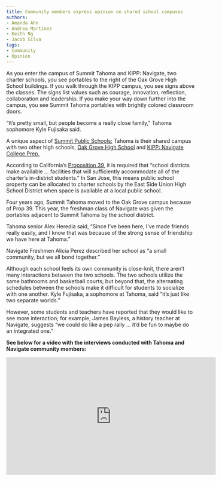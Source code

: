 ```yaml
---
title: Community members express opinion on shared school campuses
authors:
- Amanda Ahn
- Andrea Martinez
- Keith Ng 
- Jacob Silva
tags:
- Community
- Opinion
---
```


As you enter the campus of Summit Tahoma and KIPP: Navigate, two charter schools, you see portables to the right of the Oak Grove High School buildings. If you walk through the KIPP campus, you see signs above the classes. The signs list values such as courage, innovation, reflection, collaboration and leadership. If you make your way down further into the campus, you see Summit Tahoma portables with brightly colored classroom doors.

“It’s pretty small, but people become a really close family,” Tahoma sophomore Kyle Fujisaka said.

A unique aspect of [Summit Public Schools:](https://tahoma.summitps.org/) Tahoma is their shared campus with two other high schools, [Oak Grove High School](https://oghs.schoolloop.com/) and [KIPP: Navigate College Prep.](http://www.kippbayarea.org/navigate/)

According to California’s [Proposition 39,](https://www.cde.ca.gov/sp/cs/as/proposition39.asp) it is required that “school districts make available … facilities that will sufficiently accommodate all of the charter’s in-district students.” In San Jose, this means public school property can be allocated to charter schools by the East Side Union High School District when space is available at a local public school.

Four years ago, Summit Tahoma moved to the Oak Grove campus because of Prop 39. This year, the freshman class of Navigate was given the portables adjacent to Summit Tahoma by the school district.

Tahoma senior Alex Heredia said, “Since I’ve been here, I’ve made friends really easily, and I know that was because of the strong sense of friendship we have here at Tahoma.”

Navigate Freshmen Alicia Perez described her school as “a small community, but we all bond together.”

Although each school feels its own community is close-knit, there aren’t many interactions between the two schools. The two schools utilize the same bathrooms and basketball courts; but beyond that, the alternating schedules between the schools make it difficult for students to socialize with one another. Kyle Fujisaka, a sophomore at Tahoma, said “it’s just like two separate worlds.”

However, some students and teachers have reported that they would like to see more interaction; for example, James Bayless, a history teacher at Navigate, suggests “we could do like a pep rally … it’d be fun to maybe do an integrated one.”

**See below for a video with the interviews conducted with Tahoma and Navigate community members:**

<iframe width="560" height="315" src="https://www.youtube.com/embed/SiCnNmqVX3Y" frameborder="0" allow="accelerometer; autoplay; encrypted-media; gyroscope; picture-in-picture" allowfullscreen></iframe>